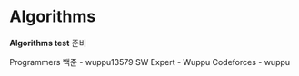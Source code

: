 # Algorithms
**Algorithms test** 준비

Programmers
백준 - wuppu13579
SW Expert - Wuppu
Codeforces - wuppu
